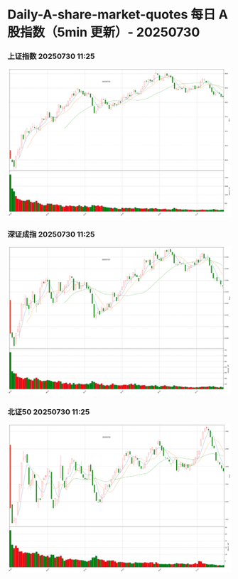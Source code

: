 
# Daily-A-share-market-quotes 每日 A 股指数（5min 更新）- 20250730

### 上证指数 20250730 11:25
![](./fig/2025/7/20250730-sh000001.png)

### 深证成指 20250730 11:25
![](./fig/2025/7/20250730-sz399001.png)

### 北证50 20250730 11:25
![](./fig/2025/7/20250730-bj899050.png)
